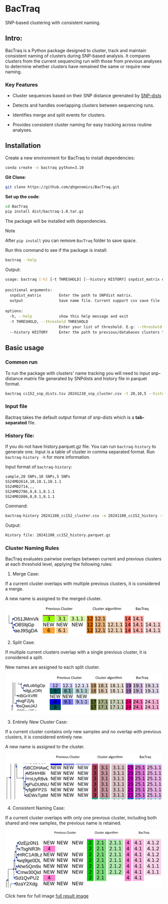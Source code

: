 # BacTraq

SNP-based clustering with consistent naming.

## Intro:

BacTraq is a Python package designed to cluster, track and maintain consistent naming of clusters during SNP-based analysis. It compares clusters from the current sequencing run with those from previous analyses to determine whether clusters have remained the same or require new naming.

### Key Features

- Cluster sequences based on their SNP distance gerenated by [SNP-dists](https://github.com/tseemann/snp-dists)

- Detects and handles overlapping clusters between sequencing runs.

- Identifies merge and split events for clusters.

- Provides consistent cluster naming for easy tracking across routine analyses.


## Installation

Create a new environment for BacTraq to install dependencies:

```bash
conda create -n bactraq python=3.10
```

**Git Clone**:

```bash
git clone https://github.com/qhgenomics/BacTraq.git
```

**Set up the code**:

```bash
cd BacTraq
pip install dist/bactraq-1.0.tar.gz
```

The package will be installed with dependencies. 

>[!NOTE]
> After `pip install` you can remove `BacTraq` folder to save space.

Run this command to see if the package is install:

```bash
bactraq --help
```

Output: 
```bash
usage: bactraq [-h] [-t THRESHOLD] [--history HISTORY] snpdist_matrix output

positional arguments:
  snpdist_matrix        Enter the path to SNPdist matrix.
  output                Save name file. Current support csv save file

options:
  -h, --help            show this help message and exit
  -t THRESHOLD, --threshold THRESHOLD
                        Enter your list of threshold. E.g: --threshold 20,10,5. Default: 20,10,5
  --history HISTORY     Enter the path to previous/databases clusters to match name. This should include sample id and clusters at chosen thresholds. If empty then will have this run as history.
```

## Basic usage

### Common run

To run the package with clusters' name tracking you will need to input snp-distance matrix file generated by SNPdists and history file in parquet format.

```bash 
bactraq cc152_snp_dists.tsv 20241210_snp_cluster.csv -t 20,10,5 --history 20241108_cc152_cluster.parquet.gz
```
### Input file

Bactraq takes the default output format of snp-dists which is a **tab-separated** file.

### History file:

If you do not have history.parquet.gz file. You can run `bactraq-history` to generate one. Input is a table of cluster in comma separated format. 
Run `bactraq-history -h` for more information.

Input format of `bactraq-history`:
```
sample,20 SNPs,10 SNPs,5 SNPs
SS24M02614,10,10.1,10.1.1
SS24M02714,,,
SS24M02786,8,8.1,8.1.1
SS24M02806,8,8.1,8.1.1
```

Command:
```bash 
bactraq-history 20241108_cc152_cluster.csv -o 20241108_cc152_history -t 20,10,5
```

Output:
```bash 
History file: 20241108_cc152_history.parquet.gz
```

### Cluster Naming Rules

BacTraq evaluates pairwise overlaps between current and previous clusters at each threshold level, applying the following rules:

1. Merge Case:

If a current cluster overlaps with multiple previous clusters, it is considered a merge.

A new name is assigned to the merged cluster.

![merge image](docs/merge_case.PNG)

2. Split Case:

If multiple current clusters overlap with a single previous cluster, it is considered a split.

New names are assigned to each split cluster.

![split image](docs/split.PNG)

3. Entirely New Cluster Case:

If a current cluster contains only new samples and no overlap with previous clusters, it is considered entirely new.

A new name is assigned to the cluster.

![entire new image](docs/entire_new.PNG)

4. Consistent Naming Case:

If a current cluster overlaps with only one previous cluster, including both shared and new samples, the previous name is retained.

![consistent naming image](docs/consitent_name.PNG)

Click here for full image [full result image](docs/bactraq_rename.png)

